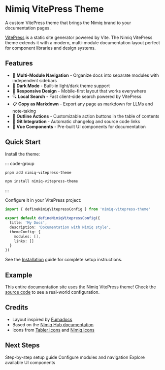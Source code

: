 # Nimiq VitePress Theme

A custom VitePress theme that brings the Nimiq brand to your documentation pages.

[VitePress](https://vitepress.dev) is a static site generator powered by Vite. The Nimiq VitePress theme extends it with a modern, multi-module documentation layout perfect for component libraries and design systems.

## Features

- 🎨 **Multi-Module Navigation** - Organize docs into separate modules with independent sidebars
- 🌙 **Dark Mode** - Built-in light/dark theme support
- 📱 **Responsive Design** - Mobile-first layout that works everywhere
- 🔍 **Local Search** - Fast client-side search powered by VitePress
- 📋 **Copy as Markdown** - Export any page as markdown for LLMs and note-taking
- 🎯 **Outline Actions** - Customizable action buttons in the table of contents
- 🔗 **Git Integration** - Automatic changelog and source code links
- 🧩 **Vue Components** - Pre-built UI components for documentation

## Quick Start

Install the theme:

::: code-group

```bash [pnpm]
pnpm add nimiq-vitepress-theme
```

```bash [npm]
npm install nimiq-vitepress-theme
```

:::

Configure it in your VitePress project:

```ts [.vitepress/config.ts]
import { defineNimiqVitepressConfig } from 'nimiq-vitepress-theme'

export default defineNimiqVitepressConfig({
  title: 'My Docs',
  description: 'Documentation with Nimiq style',
  themeConfig: {
    modules: [],
    links: []
  }
})
```

See the [Installation](/vitepress-theme/getting-started/installation) guide for complete setup instructions.

## Example

This entire documentation site uses the Nimiq VitePress theme! Check the [source code](https://github.com/onmax/nimiq-ui/tree/main/docs/.vitepress/config.ts) to see a real-world configuration.

## Credits

- Layout inspired by [Fumadocs](https://fumadocs.vercel.app/docs/ui)
- Based on the [Nimiq Hub documentation](https://www.nimiqhub.com/docs/learn)
- Icons from [Tabler Icons](https://tablericons.com/) and [Nimiq Icons](/nimiq-icons/explorer)

## Next Steps

<NqGrid>
  <NqCard to="/vitepress-theme/getting-started/installation" icon="i-tabler:download">
    <template #title>Installation</template>
    Step-by-step setup guide
  </NqCard>

  <NqCard to="/vitepress-theme/getting-started/configuration" icon="i-tabler:settings">
    <template #title>Configuration</template>
    Configure modules and navigation
  </NqCard>

  <NqCard to="/vitepress-theme/components/card" icon="i-tabler:components">
    <template #title>Components</template>
    Explore available UI components
  </NqCard>
</NqGrid>
